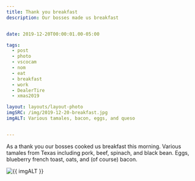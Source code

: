 ```yaml
---
title: Thank you breakfast
description: Our bosses made us breakfast


date: 2019-12-20T00:00:01.00-05:00

tags:
  - post
  - photo
  - vscocam
  - nom
  - eat
  - breakfast
  - work
  - DealerTire
  - xmas2019

layout: layouts/layout-photo
imgSRC: /img/2019-12-20-breakfast.jpg
imgALT: Various tamales, bacon, eggs, and queso


---
```

As a thank you our bosses cooked us breakfast this morning. Various tamales from Texas including pork, beef, spinach, and black bean. Eggs, blueberry french toast, oats, and (of course) bacon.

<p><img class="u-photo img-polaroid" src="{{ imgSRC }}" alt="{{ imgALT }}"></p>
